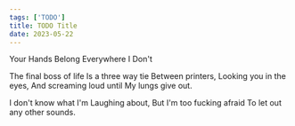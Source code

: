 ```yaml
---
tags: ['TODO']
title: TODO Title
date: 2023-05-22
---
```


Your Hands Belong Everywhere I Don't

The final boss of life
Is a three way tie
Between printers,
Looking you in the eyes,
And screaming loud until
My lungs give out.

I don't know what I'm
Laughing about,
But I'm too fucking afraid
To let out any other sounds.

